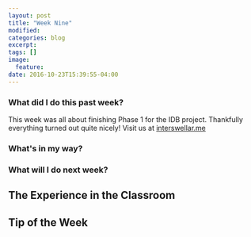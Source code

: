 ```yaml
---
layout: post
title: "Week Nine"
modified:
categories: blog
excerpt:
tags: []
image:
  feature:
date: 2016-10-23T15:39:55-04:00
---
```

### What did I do this past week?
This week was all about finishing Phase 1 for the IDB project. Thankfully everything turned out quite nicely! Visit us at [interswellar.me]

[interswellar.me]: https://www.interswellar.me

### What's in my way?

### What will I do next week?

## The Experience in the Classroom

## Tip of the Week


